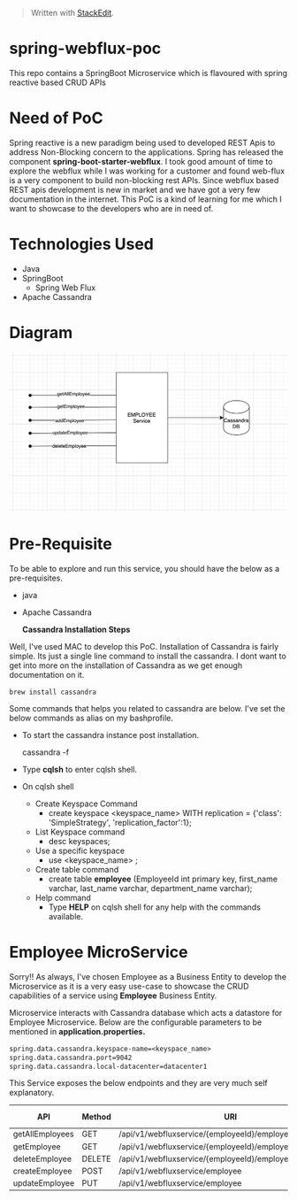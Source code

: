 


> Written with [StackEdit](https://stackedit.io/).
# spring-webflux-poc

This repo contains a SpringBoot Microservice which is flavoured with spring reactive based CRUD APIs

# Need of PoC
Spring reactive is a new paradigm being used to developed REST Apis to address Non-Blocking concern to the applications. Spring has released the component **spring-boot-starter-webflux**. I took good amount of time to explore the webflux while I was working for a customer and found web-flux is a very component to build non-blocking rest APIs. Since webflux based REST apis development is new in market and we have got a very few documentation in the internet. This PoC is a kind of learning for me which I want to showcase to the developers who are in need of. 

# Technologies Used

 - Java
 - SpringBoot
	 - Spring Web Flux
 - Apache Cassandra

# Diagram
![Image description](Arch.png)

# Pre-Requisite
To be able to explore and run this service, you should have the below as a pre-requisites.

 - java
 - Apache Cassandra
 
	 **Cassandra Installation Steps**
 
 Well, I've used MAC to develop this PoC. Installation of Cassandra is fairly simple. Its just a single line command to install the cassandra. I dont want to get into more on the installation of Cassandra as we get enough documentation on it. 

    brew install cassandra

Some commands that helps you related to cassandra are below. I've set the below commands as alias on my bashprofile. 

 - To start the cassandra instance post installation.

    cassandra -f
    
 - Type **cqlsh** to enter cqlsh shell. 
 
 - On cqlsh shell
	 - Create Keyspace Command
		 - create keyspace <keyspace_name> WITH replication = {'class': 'SimpleStrategy', 'replication_factor':1};
	 - List Keyspace command
		 - desc keyspaces;
	 - Use a specific keyspace
		 - use <keyspace_name> ;
	 - Create table command
		 - create table **employee** (EmployeeId int primary key, first_name varchar, last_name varchar, department_name varchar);	
	 - Help command
		 - Type **HELP** on cqlsh shell for any help with the commands available.

# Employee MicroService

Sorry!! As always, I've chosen Employee as a Business Entity to develop the Microservice as it is a very easy use-case to showcase the CRUD capabilities of a service using **Employee** Business Entity. 

Microservice interacts with Cassandra database which acts a datastore for Employee Microservice. Below are the configurable parameters to be mentioned in **application.properties.** 

    spring.data.cassandra.keyspace-name=<keyspace_name>
    spring.data.cassandra.port=9042
    spring.data.cassandra.local-datacenter=datacenter1

This Service exposes the below endpoints and they are very much self explanatory.

| API|  Method| URI | HttpStatus Code|
|--|--|--|--|
| getAllEmployees| GET  |/api/v1/webfluxservice/{employeeId}/employeeId/employees |200|
|getEmployee|GET|/api/v1/webfluxservice/{employeeId}/employeeId/employee|200|
|deleteEmployee|DELETE|/api/v1/webfluxservice/{employeeId}/employeeId|200|
|createEmployee|POST|/api/v1/webfluxservice/employee|201|
|updateEmployee|PUT|/api/v1/webfluxservice/employee|200|
